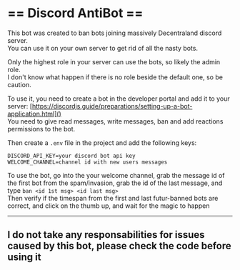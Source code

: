 # == Discord AntiBot ==

This bot was created to ban bots joining massively Decentraland discord server.  
You can use it on your own server to get rid of all the nasty bots.  

Only the highest role in your server can use the bots, so likely the admin role.  
I don't know what happen if there is no role beside the default one, so be caution.

To use it, you need to create a bot in the developer portal and add it to your server: [https://discordjs.guide/preparations/setting-up-a-bot-application.html]()  
You need to give read messages, write messages, ban and add reactions permissions to the bot.

Then create a `.env` file in the project and add the following keys:
```
DISCORD_API_KEY=your discord bot api key
WELCOME_CHANNEL=channel id with new users messages
```

To use the bot, go into the your welcome channel, grab the message id of the first bot from the spam/invasion, grab the id of the last message, and type `ban <id 1st msg> <id last msg>`  
Then verify if the timespan from the first and last futur-banned bots are correct, and click on the thumb up, and wait for the magic to happen  

---
## I do not take any responsabilities for issues caused by this bot, please check the code before using it